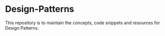 # Design-Patterns

This repository is to maintain the concepts, code snippets and resources for Design Patterns.
